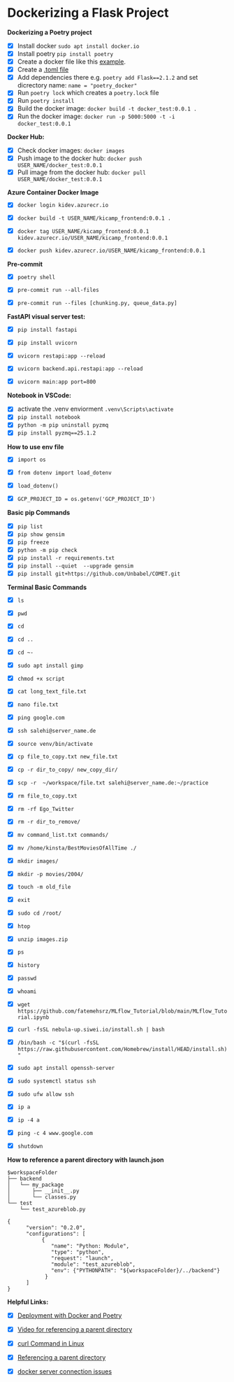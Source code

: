 
# Dockerizing a Flask Project

**Dockerizing a Poetry project**
- [x] Install docker `sudo apt install docker.io`
- [x] Install poetry `pip install poetry`
- [x] Create a docker file like this [example](https://github.com/fatemehsrz/Poetry_Docker/blob/main/Dockerfile).
- [x] Create a [.toml file](https://github.com/fatemehsrz/Poetry_Docker/blob/main/pyproject.toml)
- [x] Add dependencies there e.g. `poetry add Flask==2.1.2` and set dicrectory name: `name = "poetry_docker"`
- [x] Run `poetry lock` which creates a `poetry.lock` file
- [x] Run `poetry install`
- [x] Build the docker image: `docker build -t docker_test:0.0.1 .`
- [x] Run the docker image: `docker run -p 5000:5000 -t -i docker_test:0.0.1`

**Docker Hub:**

- [x] Check docker images: `docker images`
- [x] Push image to the docker hub: `docker push USER_NAME/docker_test:0.0.1`
- [x] Pull image from the docker hub: `docker pull USER_NAME/docker_test:0.0.1`

**Azure Container Docker Image**

- [x]  `docker login kidev.azurecr.io`
- [x]  `docker build -t USER_NAME/kicamp_frontend:0.0.1 .`
- [x]  `docker tag USER_NAME/kicamp_frontend:0.0.1 kidev.azurecr.io/USER_NAME/kicamp_frontend:0.0.1`
- [x]  `docker push kidev.azurecr.io/USER_NAME/kicamp_frontend:0.0.1`


**Pre-commit**

- [x] `poetry shell`
- [x] `pre-commit run --all-files`
- [x] `pre-commit run --files [chunking.py, queue_data.py]`


**FastAPI visual server test:**

- [x] `pip install fastapi`
- [x] `pip install uvicorn`
- [x] `uvicorn restapi:app --reload`
- [x] `uvicorn backend.api.restapi:app --reload`
- [x] `uvicorn main:app port=800`


**Notebook in VSCode:**

- [x]  activate the .venv enviorment `.venv\Scripts\activate`
- [x] `pip install notebook`
- [x] `python -m pip uninstall pyzmq`
- [x] `pip install pyzmq==25.1.2`

**How to use env file**

- [x] `import os`
- [x] `from dotenv import load_dotenv`
- [x] `load_dotenv()`
- [x] `GCP_PROJECT_ID = os.getenv('GCP_PROJECT_ID')`


**Basic pip Commands**

- [x] `pip list`
- [x] `pip show gensim`
- [x] `pip freeze`
- [x] `python -m pip check` 
- [x] `pip install -r requirements.txt`
- [x] `pip install --quiet  --upgrade gensim`
- [x] `pip install git+https://github.com/Unbabel/COMET.git`

**Terminal Basic Commands**

- [x] `ls`
- [x] `pwd`
- [x] `cd `
- [x] `cd ..`
- [x] `cd ~-`
- [x] `sudo apt install gimp`
- [x] `chmod +x script`
- [x] `cat long_text_file.txt`
- [x] `nano file.txt`
- [x] `ping google.com`
- [x] `ssh salehi@server_name.de`
- [x] `source venv/bin/activate`
- [x] `cp file_to_copy.txt new_file.txt`
- [x] `cp -r dir_to_copy/ new_copy_dir/` 
- [x] `scp -r  ~/workspace/file.txt salehi@server_name.de:~/practice ` 
- [x] `rm file_to_copy.txt`
- [x] `rm -rf Ego_Twitter` 
- [x] `rm -r dir_to_remove/`
- [x] `mv command_list.txt commands/`
- [x] `mv /home/kinsta/BestMoviesOfAllTime ./` 
- [x] `mkdir images/`
- [x] `mkdir -p movies/2004/`
- [x] `touch -m old_file`
- [x] `exit`
- [x] `sudo cd /root/ `
- [x] `htop`
- [x] `unzip images.zip`
- [x] `ps`
- [x] `history`
- [x] `passwd`
- [x] `whoami`
- [x] `wget https://github.com/fatemehsrz/MLflow_Tutorial/blob/main/MLflow_Tutorial.ipynb`
- [x] `curl -fsSL nebula-up.siwei.io/install.sh | bash`
- [x] `/bin/bash -c "$(curl -fsSL https://raw.githubusercontent.com/Homebrew/install/HEAD/install.sh)"`
- [x] `sudo apt install openssh-server`
- [x] `sudo systemctl status ssh`
- [x] `sudo ufw allow ssh`
- [x] `ip a`
- [x] `ip -4 a`
- [x] `ping -c 4 www.google.com`
- [x] `shutdown`


**How to reference a parent directory with launch.json**

`$workspaceFolder` <br>
`├── backend` <br>
`│   └── my_package`  <br>
`│       ├── __init__.py`  <br>
`│       └── classes.py`  <br>
`└── test` <br>
`    └── test_azureblob.py`  <br>

    
`{` <br>
`      "version": "0.2.0",` <br>
`      "configurations": [` <br>
`           {`  <br>
`              "name": "Python: Module",` <br>
`              "type": "python",`  <br>
`              "request": "launch",` <br>
`              "module": "test_azureblob",` <br>
`              "env": {"PYTHONPATH": "${workspaceFolder}/../backend"}` <br>
`            }`  <br>
`      ]` <br>
`}` <br>



**Helpful Links:**
- [x] [Deployment with Docker and Poetry](https://github.com/caheredia/pybay2023/tree/main)
- [x] [Video for referencing a parent directory](https://www.youtube.com/watch?app=desktop&v=Ad-inC3mJfU&ab_channel=k0nze)
- [x] [curl Command in Linux](https://explainshell.com/explain?cmd=curl+-fsSL+example.org)
- [x] [Referencing a parent directory](https://k0nze.dev/posts/python-relative-imports-vscode/)
- [x] [docker server connection issues](https://stackoverflow.com/questions/30323224/deploying-a-minimal-flask-app-in-docker-server-connection-issues)

